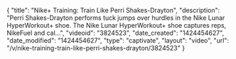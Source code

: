 {
    "title": "Nike+ Training: Train Like Perri Shakes-Drayton",
    "description": "Perri Shakes-Drayton performs tuck jumps over hurdles in the Nike Lunar HyperWorkout+ shoe. The Nike Lunar HyperWorkout+ shoe captures reps, NikeFuel and cal...",
    "videoid": "3824523",
    "date_created": "1424454627",
    "date_modified": "1424454627",
    "type": "captivate",
    "layout": "video",
    "url": "\/v\/nike-training-train-like-perri-shakes-drayton\/3824523"
}